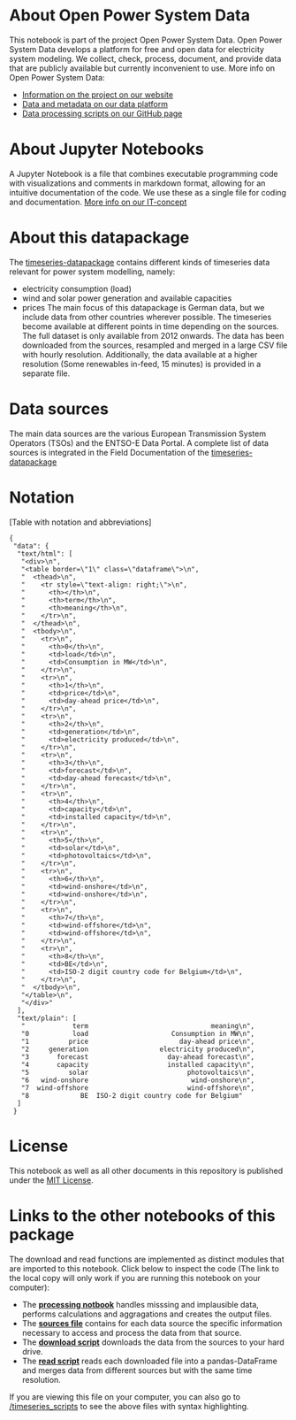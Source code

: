 # About Open Power System Data 
This notebook is part of the project Open Power System Data. Open Power System Data develops a platform for free and open data for electricity system modeling. We collect, check, process, document, and provide data that are publicly available but currently inconvenient to use. 
More info on Open Power System Data:
- [Information on the project on our website](http://open-power-system-data.org)
- [Data and metadata on our data platform](http://data.open-power-system-data.org)
- [Data processing scripts on our GitHub page](https://github.com/Open-Power-System-Data)

# About Jupyter Notebooks
A Jupyter Notebook is a file that combines executable programming code with visualizations and comments in markdown format, allowing for an intuitive documentation of the code. We use these as a single file for coding and documentation. [More info on our IT-concept](http://open-power-system-data.org/it)

# About this datapackage
The [timeseries-datapackage](http://data.open-power-system-data.org/datapackage_timeseries/) contains different kinds of timeseries data relevant for power system modelling, namely:
- electricity consumption (load)
- wind and solar power generation and available capacities
- prices
The main focus of this datapackage is German data, but we include data from other countries wherever possible.
The timeseries become available at different points in time depending on the sources. The full dataset is only available from 2012 onwards.
The data has been downloaded from the sources, resampled and merged in a large CSV file with hourly resolution. Additionally, the data available at a higher resolution (Some renewables in-feed, 15 minutes) is provided in a separate file.

# Data sources
The main data sources are the various European Transmission System Operators (TSOs) and the ENTSO-E Data Portal. A complete list of data sources is integrated in the Field Documentation of the [timeseries-datapackage](http://data.open-power-system-data.org/datapackage_timeseries/) 

# Notation

[Table with notation and abbreviations] 

    {
     "data": {
      "text/html": [
       "<div>\n",
       "<table border=\"1\" class=\"dataframe\">\n",
       "  <thead>\n",
       "    <tr style=\"text-align: right;\">\n",
       "      <th></th>\n",
       "      <th>term</th>\n",
       "      <th>meaning</th>\n",
       "    </tr>\n",
       "  </thead>\n",
       "  <tbody>\n",
       "    <tr>\n",
       "      <th>0</th>\n",
       "      <td>load</td>\n",
       "      <td>Consumption in MW</td>\n",
       "    </tr>\n",
       "    <tr>\n",
       "      <th>1</th>\n",
       "      <td>price</td>\n",
       "      <td>day-ahead price</td>\n",
       "    </tr>\n",
       "    <tr>\n",
       "      <th>2</th>\n",
       "      <td>generation</td>\n",
       "      <td>electricity produced</td>\n",
       "    </tr>\n",
       "    <tr>\n",
       "      <th>3</th>\n",
       "      <td>forecast</td>\n",
       "      <td>day-ahead forecast</td>\n",
       "    </tr>\n",
       "    <tr>\n",
       "      <th>4</th>\n",
       "      <td>capacity</td>\n",
       "      <td>installed capacity</td>\n",
       "    </tr>\n",
       "    <tr>\n",
       "      <th>5</th>\n",
       "      <td>solar</td>\n",
       "      <td>photovoltaics</td>\n",
       "    </tr>\n",
       "    <tr>\n",
       "      <th>6</th>\n",
       "      <td>wind-onshore</td>\n",
       "      <td>wind-onshore</td>\n",
       "    </tr>\n",
       "    <tr>\n",
       "      <th>7</th>\n",
       "      <td>wind-offshore</td>\n",
       "      <td>wind-offshore</td>\n",
       "    </tr>\n",
       "    <tr>\n",
       "      <th>8</th>\n",
       "      <td>BE</td>\n",
       "      <td>ISO-2 digit country code for Belgium</td>\n",
       "    </tr>\n",
       "  </tbody>\n",
       "</table>\n",
       "</div>"
      ],
      "text/plain": [
       "            term                               meaning\n",
       "0           load                     Consumption in MW\n",
       "1          price                       day-ahead price\n",
       "2     generation                  electricity produced\n",
       "3       forecast                    day-ahead forecast\n",
       "4       capacity                    installed capacity\n",
       "5          solar                         photovoltaics\n",
       "6   wind-onshore                          wind-onshore\n",
       "7  wind-offshore                         wind-offshore\n",
       "8             BE  ISO-2 digit country code for Belgium"
      ]
     }

# License
This notebook as well as all other documents in this repository is published under the [MIT License](https://opensource.org/licenses/MIT).

# Links to the other notebooks of this package
The download and read functions are implemented as distinct modules that are imported to this notebook. Click below to inspect the code (The link to the local copy will only work if you are running this notebook on your computer):

- The [**processing notbook**](processing.ipynb) handles misssing and implausible data, performs calculations and aggragations and creates the output files. 
- The [**sources file**](config/sources.yml) contains for each data source the specific information necessary to access and process the data from that source. 
- The [**download script**](timeseries_scripts/download.py) downloads the data from the sources to your hard drive.
- The [**read script**](timeseries_scripts/read.py) reads each downloaded file into a pandas-DataFrame and merges data from different sources but with the same time resolution.

If you are viewing this file on your computer, you can also go to  [/timeseries_scripts](timeseries_scripts) to see the above files with syntax highlighting.